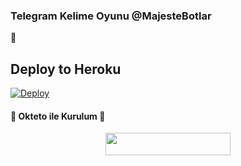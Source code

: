 ### Telegram Kelime Oyunu @MajesteBotlar 
📝
## Deploy to Heroku

[![Deploy](https://www.herokucdn.com/deploy/button.svg)](https://heroku.com/deploy?template=https://github.com/kakkurt947/denemekelime)

<h4>🔺 Okteto ile Kurulum 🔻</h4> 

<p align="center"><a href="https://cloud.okteto.com/deploy?repository=https://github.com/efsane2323/kelime"><img src="https://img.shields.io/badge/Deploy%20To%20Okteto-informational?style=for-the-badge&logo=Okteto" width="200" height="35.45"/></a></p>
